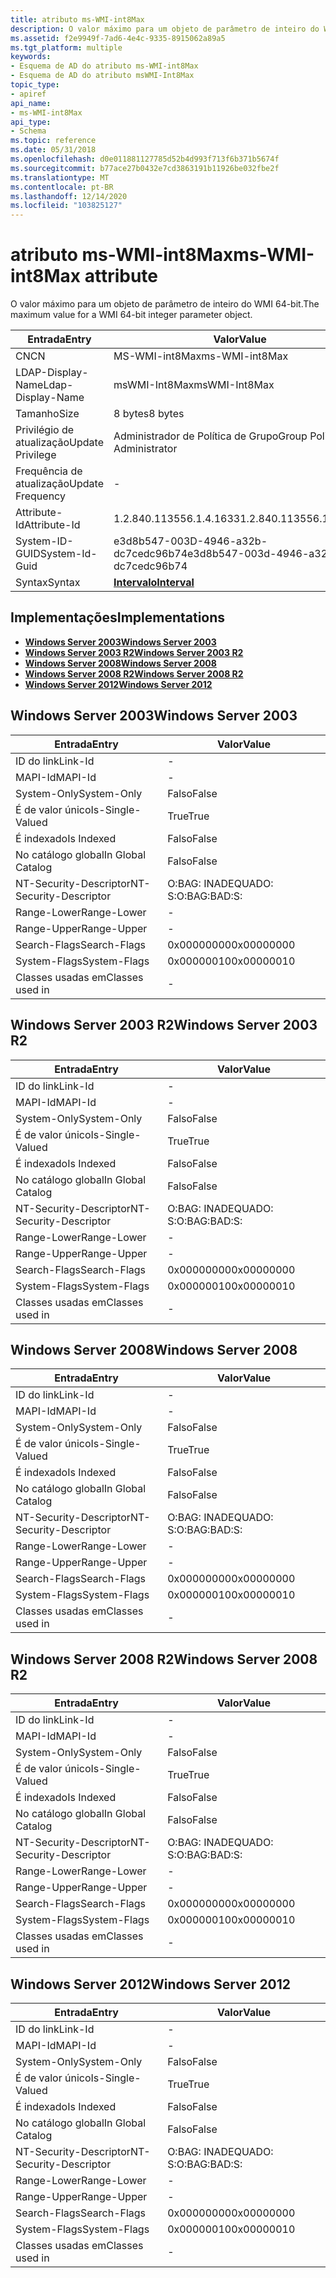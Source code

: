 ```yaml
---
title: atributo ms-WMI-int8Max
description: O valor máximo para um objeto de parâmetro de inteiro do WMI 64-bit.
ms.assetid: f2e9949f-7ad6-4e4c-9335-8915062a89a5
ms.tgt_platform: multiple
keywords:
- Esquema de AD do atributo ms-WMI-int8Max
- Esquema de AD do atributo msWMI-Int8Max
topic_type:
- apiref
api_name:
- ms-WMI-int8Max
api_type:
- Schema
ms.topic: reference
ms.date: 05/31/2018
ms.openlocfilehash: d0e011881127785d52b4d993f713f6b371b5674f
ms.sourcegitcommit: b77ace27b0432e7cd3863191b11926be032fbe2f
ms.translationtype: MT
ms.contentlocale: pt-BR
ms.lasthandoff: 12/14/2020
ms.locfileid: "103825127"
---
```

# <a name="ms-wmi-int8max-attribute"></a><span data-ttu-id="35d34-105">atributo ms-WMI-int8Max</span><span class="sxs-lookup"><span data-stu-id="35d34-105">ms-WMI-int8Max attribute</span></span>

<span data-ttu-id="35d34-106">O valor máximo para um objeto de parâmetro de inteiro do WMI 64-bit.</span><span class="sxs-lookup"><span data-stu-id="35d34-106">The maximum value for a WMI 64-bit integer parameter object.</span></span>



| <span data-ttu-id="35d34-107">Entrada</span><span class="sxs-lookup"><span data-stu-id="35d34-107">Entry</span></span> | <span data-ttu-id="35d34-108">Valor</span><span class="sxs-lookup"><span data-stu-id="35d34-108">Value</span></span> |
|-------------------|--------------------------------------|
| <span data-ttu-id="35d34-109">CN</span><span class="sxs-lookup"><span data-stu-id="35d34-109">CN</span></span>                | <span data-ttu-id="35d34-110">MS-WMI-int8Max</span><span class="sxs-lookup"><span data-stu-id="35d34-110">ms-WMI-int8Max</span></span>                       |
| <span data-ttu-id="35d34-111">LDAP-Display-Name</span><span class="sxs-lookup"><span data-stu-id="35d34-111">Ldap-Display-Name</span></span> | <span data-ttu-id="35d34-112">msWMI-Int8Max</span><span class="sxs-lookup"><span data-stu-id="35d34-112">msWMI-Int8Max</span></span>                        |
| <span data-ttu-id="35d34-113">Tamanho</span><span class="sxs-lookup"><span data-stu-id="35d34-113">Size</span></span>              | <span data-ttu-id="35d34-114">8 bytes</span><span class="sxs-lookup"><span data-stu-id="35d34-114">8 bytes</span></span>                              |
| <span data-ttu-id="35d34-115">Privilégio de atualização</span><span class="sxs-lookup"><span data-stu-id="35d34-115">Update Privilege</span></span>  | <span data-ttu-id="35d34-116">Administrador de Política de Grupo</span><span class="sxs-lookup"><span data-stu-id="35d34-116">Group Policy Administrator</span></span>           |
| <span data-ttu-id="35d34-117">Frequência de atualização</span><span class="sxs-lookup"><span data-stu-id="35d34-117">Update Frequency</span></span>  | \-                                   |
| <span data-ttu-id="35d34-118">Attribute-Id</span><span class="sxs-lookup"><span data-stu-id="35d34-118">Attribute-Id</span></span>      | <span data-ttu-id="35d34-119">1.2.840.113556.1.4.1633</span><span class="sxs-lookup"><span data-stu-id="35d34-119">1.2.840.113556.1.4.1633</span></span>              |
| <span data-ttu-id="35d34-120">System-ID-GUID</span><span class="sxs-lookup"><span data-stu-id="35d34-120">System-Id-Guid</span></span>    | <span data-ttu-id="35d34-121">e3d8b547-003D-4946-a32b-dc7cedc96b74</span><span class="sxs-lookup"><span data-stu-id="35d34-121">e3d8b547-003d-4946-a32b-dc7cedc96b74</span></span> |
| <span data-ttu-id="35d34-122">Syntax</span><span class="sxs-lookup"><span data-stu-id="35d34-122">Syntax</span></span>            | [<span data-ttu-id="35d34-123">**Intervalo**</span><span class="sxs-lookup"><span data-stu-id="35d34-123">**Interval**</span></span>](s-interval.md)       |



## <a name="implementations"></a><span data-ttu-id="35d34-124">Implementações</span><span class="sxs-lookup"><span data-stu-id="35d34-124">Implementations</span></span>

-   [<span data-ttu-id="35d34-125">**Windows Server 2003**</span><span class="sxs-lookup"><span data-stu-id="35d34-125">**Windows Server 2003**</span></span>](#windows-server-2003)
-   [<span data-ttu-id="35d34-126">**Windows Server 2003 R2**</span><span class="sxs-lookup"><span data-stu-id="35d34-126">**Windows Server 2003 R2**</span></span>](#windows-server-2003-r2)
-   [<span data-ttu-id="35d34-127">**Windows Server 2008**</span><span class="sxs-lookup"><span data-stu-id="35d34-127">**Windows Server 2008**</span></span>](#windows-server-2008)
-   [<span data-ttu-id="35d34-128">**Windows Server 2008 R2**</span><span class="sxs-lookup"><span data-stu-id="35d34-128">**Windows Server 2008 R2**</span></span>](#windows-server-2008-r2)
-   [<span data-ttu-id="35d34-129">**Windows Server 2012**</span><span class="sxs-lookup"><span data-stu-id="35d34-129">**Windows Server 2012**</span></span>](#windows-server-2012)

## <a name="windows-server-2003"></a><span data-ttu-id="35d34-130">Windows Server 2003</span><span class="sxs-lookup"><span data-stu-id="35d34-130">Windows Server 2003</span></span>



| <span data-ttu-id="35d34-131">Entrada</span><span class="sxs-lookup"><span data-stu-id="35d34-131">Entry</span></span> | <span data-ttu-id="35d34-132">Valor</span><span class="sxs-lookup"><span data-stu-id="35d34-132">Value</span></span> |
|------------------------|--------------|
| <span data-ttu-id="35d34-133">ID do link</span><span class="sxs-lookup"><span data-stu-id="35d34-133">Link-Id</span></span>                | \-           |
| <span data-ttu-id="35d34-134">MAPI-Id</span><span class="sxs-lookup"><span data-stu-id="35d34-134">MAPI-Id</span></span>                | \-           |
| <span data-ttu-id="35d34-135">System-Only</span><span class="sxs-lookup"><span data-stu-id="35d34-135">System-Only</span></span>            | <span data-ttu-id="35d34-136">Falso</span><span class="sxs-lookup"><span data-stu-id="35d34-136">False</span></span>        |
| <span data-ttu-id="35d34-137">É de valor único</span><span class="sxs-lookup"><span data-stu-id="35d34-137">Is-Single-Valued</span></span>       | <span data-ttu-id="35d34-138">True</span><span class="sxs-lookup"><span data-stu-id="35d34-138">True</span></span>         |
| <span data-ttu-id="35d34-139">É indexado</span><span class="sxs-lookup"><span data-stu-id="35d34-139">Is Indexed</span></span>             | <span data-ttu-id="35d34-140">Falso</span><span class="sxs-lookup"><span data-stu-id="35d34-140">False</span></span>        |
| <span data-ttu-id="35d34-141">No catálogo global</span><span class="sxs-lookup"><span data-stu-id="35d34-141">In Global Catalog</span></span>      | <span data-ttu-id="35d34-142">Falso</span><span class="sxs-lookup"><span data-stu-id="35d34-142">False</span></span>        |
| <span data-ttu-id="35d34-143">NT-Security-Descriptor</span><span class="sxs-lookup"><span data-stu-id="35d34-143">NT-Security-Descriptor</span></span> | <span data-ttu-id="35d34-144">O:BAG: INADEQUADO: S:</span><span class="sxs-lookup"><span data-stu-id="35d34-144">O:BAG:BAD:S:</span></span> |
| <span data-ttu-id="35d34-145">Range-Lower</span><span class="sxs-lookup"><span data-stu-id="35d34-145">Range-Lower</span></span>            | \-           |
| <span data-ttu-id="35d34-146">Range-Upper</span><span class="sxs-lookup"><span data-stu-id="35d34-146">Range-Upper</span></span>            | \-           |
| <span data-ttu-id="35d34-147">Search-Flags</span><span class="sxs-lookup"><span data-stu-id="35d34-147">Search-Flags</span></span>           | <span data-ttu-id="35d34-148">0x00000000</span><span class="sxs-lookup"><span data-stu-id="35d34-148">0x00000000</span></span>   |
| <span data-ttu-id="35d34-149">System-Flags</span><span class="sxs-lookup"><span data-stu-id="35d34-149">System-Flags</span></span>           | <span data-ttu-id="35d34-150">0x00000010</span><span class="sxs-lookup"><span data-stu-id="35d34-150">0x00000010</span></span>   |
| <span data-ttu-id="35d34-151">Classes usadas em</span><span class="sxs-lookup"><span data-stu-id="35d34-151">Classes used in</span></span>        | \-           |



## <a name="windows-server-2003-r2"></a><span data-ttu-id="35d34-152">Windows Server 2003 R2</span><span class="sxs-lookup"><span data-stu-id="35d34-152">Windows Server 2003 R2</span></span>



| <span data-ttu-id="35d34-153">Entrada</span><span class="sxs-lookup"><span data-stu-id="35d34-153">Entry</span></span> | <span data-ttu-id="35d34-154">Valor</span><span class="sxs-lookup"><span data-stu-id="35d34-154">Value</span></span> |
|------------------------|--------------|
| <span data-ttu-id="35d34-155">ID do link</span><span class="sxs-lookup"><span data-stu-id="35d34-155">Link-Id</span></span>                | \-           |
| <span data-ttu-id="35d34-156">MAPI-Id</span><span class="sxs-lookup"><span data-stu-id="35d34-156">MAPI-Id</span></span>                | \-           |
| <span data-ttu-id="35d34-157">System-Only</span><span class="sxs-lookup"><span data-stu-id="35d34-157">System-Only</span></span>            | <span data-ttu-id="35d34-158">Falso</span><span class="sxs-lookup"><span data-stu-id="35d34-158">False</span></span>        |
| <span data-ttu-id="35d34-159">É de valor único</span><span class="sxs-lookup"><span data-stu-id="35d34-159">Is-Single-Valued</span></span>       | <span data-ttu-id="35d34-160">True</span><span class="sxs-lookup"><span data-stu-id="35d34-160">True</span></span>         |
| <span data-ttu-id="35d34-161">É indexado</span><span class="sxs-lookup"><span data-stu-id="35d34-161">Is Indexed</span></span>             | <span data-ttu-id="35d34-162">Falso</span><span class="sxs-lookup"><span data-stu-id="35d34-162">False</span></span>        |
| <span data-ttu-id="35d34-163">No catálogo global</span><span class="sxs-lookup"><span data-stu-id="35d34-163">In Global Catalog</span></span>      | <span data-ttu-id="35d34-164">Falso</span><span class="sxs-lookup"><span data-stu-id="35d34-164">False</span></span>        |
| <span data-ttu-id="35d34-165">NT-Security-Descriptor</span><span class="sxs-lookup"><span data-stu-id="35d34-165">NT-Security-Descriptor</span></span> | <span data-ttu-id="35d34-166">O:BAG: INADEQUADO: S:</span><span class="sxs-lookup"><span data-stu-id="35d34-166">O:BAG:BAD:S:</span></span> |
| <span data-ttu-id="35d34-167">Range-Lower</span><span class="sxs-lookup"><span data-stu-id="35d34-167">Range-Lower</span></span>            | \-           |
| <span data-ttu-id="35d34-168">Range-Upper</span><span class="sxs-lookup"><span data-stu-id="35d34-168">Range-Upper</span></span>            | \-           |
| <span data-ttu-id="35d34-169">Search-Flags</span><span class="sxs-lookup"><span data-stu-id="35d34-169">Search-Flags</span></span>           | <span data-ttu-id="35d34-170">0x00000000</span><span class="sxs-lookup"><span data-stu-id="35d34-170">0x00000000</span></span>   |
| <span data-ttu-id="35d34-171">System-Flags</span><span class="sxs-lookup"><span data-stu-id="35d34-171">System-Flags</span></span>           | <span data-ttu-id="35d34-172">0x00000010</span><span class="sxs-lookup"><span data-stu-id="35d34-172">0x00000010</span></span>   |
| <span data-ttu-id="35d34-173">Classes usadas em</span><span class="sxs-lookup"><span data-stu-id="35d34-173">Classes used in</span></span>        | \-           |



## <a name="windows-server-2008"></a><span data-ttu-id="35d34-174">Windows Server 2008</span><span class="sxs-lookup"><span data-stu-id="35d34-174">Windows Server 2008</span></span>



| <span data-ttu-id="35d34-175">Entrada</span><span class="sxs-lookup"><span data-stu-id="35d34-175">Entry</span></span> | <span data-ttu-id="35d34-176">Valor</span><span class="sxs-lookup"><span data-stu-id="35d34-176">Value</span></span> |
|------------------------|--------------|
| <span data-ttu-id="35d34-177">ID do link</span><span class="sxs-lookup"><span data-stu-id="35d34-177">Link-Id</span></span>                | \-           |
| <span data-ttu-id="35d34-178">MAPI-Id</span><span class="sxs-lookup"><span data-stu-id="35d34-178">MAPI-Id</span></span>                | \-           |
| <span data-ttu-id="35d34-179">System-Only</span><span class="sxs-lookup"><span data-stu-id="35d34-179">System-Only</span></span>            | <span data-ttu-id="35d34-180">Falso</span><span class="sxs-lookup"><span data-stu-id="35d34-180">False</span></span>        |
| <span data-ttu-id="35d34-181">É de valor único</span><span class="sxs-lookup"><span data-stu-id="35d34-181">Is-Single-Valued</span></span>       | <span data-ttu-id="35d34-182">True</span><span class="sxs-lookup"><span data-stu-id="35d34-182">True</span></span>         |
| <span data-ttu-id="35d34-183">É indexado</span><span class="sxs-lookup"><span data-stu-id="35d34-183">Is Indexed</span></span>             | <span data-ttu-id="35d34-184">Falso</span><span class="sxs-lookup"><span data-stu-id="35d34-184">False</span></span>        |
| <span data-ttu-id="35d34-185">No catálogo global</span><span class="sxs-lookup"><span data-stu-id="35d34-185">In Global Catalog</span></span>      | <span data-ttu-id="35d34-186">Falso</span><span class="sxs-lookup"><span data-stu-id="35d34-186">False</span></span>        |
| <span data-ttu-id="35d34-187">NT-Security-Descriptor</span><span class="sxs-lookup"><span data-stu-id="35d34-187">NT-Security-Descriptor</span></span> | <span data-ttu-id="35d34-188">O:BAG: INADEQUADO: S:</span><span class="sxs-lookup"><span data-stu-id="35d34-188">O:BAG:BAD:S:</span></span> |
| <span data-ttu-id="35d34-189">Range-Lower</span><span class="sxs-lookup"><span data-stu-id="35d34-189">Range-Lower</span></span>            | \-           |
| <span data-ttu-id="35d34-190">Range-Upper</span><span class="sxs-lookup"><span data-stu-id="35d34-190">Range-Upper</span></span>            | \-           |
| <span data-ttu-id="35d34-191">Search-Flags</span><span class="sxs-lookup"><span data-stu-id="35d34-191">Search-Flags</span></span>           | <span data-ttu-id="35d34-192">0x00000000</span><span class="sxs-lookup"><span data-stu-id="35d34-192">0x00000000</span></span>   |
| <span data-ttu-id="35d34-193">System-Flags</span><span class="sxs-lookup"><span data-stu-id="35d34-193">System-Flags</span></span>           | <span data-ttu-id="35d34-194">0x00000010</span><span class="sxs-lookup"><span data-stu-id="35d34-194">0x00000010</span></span>   |
| <span data-ttu-id="35d34-195">Classes usadas em</span><span class="sxs-lookup"><span data-stu-id="35d34-195">Classes used in</span></span>        | \-           |



## <a name="windows-server-2008-r2"></a><span data-ttu-id="35d34-196">Windows Server 2008 R2</span><span class="sxs-lookup"><span data-stu-id="35d34-196">Windows Server 2008 R2</span></span>



| <span data-ttu-id="35d34-197">Entrada</span><span class="sxs-lookup"><span data-stu-id="35d34-197">Entry</span></span> | <span data-ttu-id="35d34-198">Valor</span><span class="sxs-lookup"><span data-stu-id="35d34-198">Value</span></span> |
|------------------------|--------------|
| <span data-ttu-id="35d34-199">ID do link</span><span class="sxs-lookup"><span data-stu-id="35d34-199">Link-Id</span></span>                | \-           |
| <span data-ttu-id="35d34-200">MAPI-Id</span><span class="sxs-lookup"><span data-stu-id="35d34-200">MAPI-Id</span></span>                | \-           |
| <span data-ttu-id="35d34-201">System-Only</span><span class="sxs-lookup"><span data-stu-id="35d34-201">System-Only</span></span>            | <span data-ttu-id="35d34-202">Falso</span><span class="sxs-lookup"><span data-stu-id="35d34-202">False</span></span>        |
| <span data-ttu-id="35d34-203">É de valor único</span><span class="sxs-lookup"><span data-stu-id="35d34-203">Is-Single-Valued</span></span>       | <span data-ttu-id="35d34-204">True</span><span class="sxs-lookup"><span data-stu-id="35d34-204">True</span></span>         |
| <span data-ttu-id="35d34-205">É indexado</span><span class="sxs-lookup"><span data-stu-id="35d34-205">Is Indexed</span></span>             | <span data-ttu-id="35d34-206">Falso</span><span class="sxs-lookup"><span data-stu-id="35d34-206">False</span></span>        |
| <span data-ttu-id="35d34-207">No catálogo global</span><span class="sxs-lookup"><span data-stu-id="35d34-207">In Global Catalog</span></span>      | <span data-ttu-id="35d34-208">Falso</span><span class="sxs-lookup"><span data-stu-id="35d34-208">False</span></span>        |
| <span data-ttu-id="35d34-209">NT-Security-Descriptor</span><span class="sxs-lookup"><span data-stu-id="35d34-209">NT-Security-Descriptor</span></span> | <span data-ttu-id="35d34-210">O:BAG: INADEQUADO: S:</span><span class="sxs-lookup"><span data-stu-id="35d34-210">O:BAG:BAD:S:</span></span> |
| <span data-ttu-id="35d34-211">Range-Lower</span><span class="sxs-lookup"><span data-stu-id="35d34-211">Range-Lower</span></span>            | \-           |
| <span data-ttu-id="35d34-212">Range-Upper</span><span class="sxs-lookup"><span data-stu-id="35d34-212">Range-Upper</span></span>            | \-           |
| <span data-ttu-id="35d34-213">Search-Flags</span><span class="sxs-lookup"><span data-stu-id="35d34-213">Search-Flags</span></span>           | <span data-ttu-id="35d34-214">0x00000000</span><span class="sxs-lookup"><span data-stu-id="35d34-214">0x00000000</span></span>   |
| <span data-ttu-id="35d34-215">System-Flags</span><span class="sxs-lookup"><span data-stu-id="35d34-215">System-Flags</span></span>           | <span data-ttu-id="35d34-216">0x00000010</span><span class="sxs-lookup"><span data-stu-id="35d34-216">0x00000010</span></span>   |
| <span data-ttu-id="35d34-217">Classes usadas em</span><span class="sxs-lookup"><span data-stu-id="35d34-217">Classes used in</span></span>        | \-           |



## <a name="windows-server-2012"></a><span data-ttu-id="35d34-218">Windows Server 2012</span><span class="sxs-lookup"><span data-stu-id="35d34-218">Windows Server 2012</span></span>



| <span data-ttu-id="35d34-219">Entrada</span><span class="sxs-lookup"><span data-stu-id="35d34-219">Entry</span></span> | <span data-ttu-id="35d34-220">Valor</span><span class="sxs-lookup"><span data-stu-id="35d34-220">Value</span></span> |
|------------------------|--------------|
| <span data-ttu-id="35d34-221">ID do link</span><span class="sxs-lookup"><span data-stu-id="35d34-221">Link-Id</span></span>                | \-           |
| <span data-ttu-id="35d34-222">MAPI-Id</span><span class="sxs-lookup"><span data-stu-id="35d34-222">MAPI-Id</span></span>                | \-           |
| <span data-ttu-id="35d34-223">System-Only</span><span class="sxs-lookup"><span data-stu-id="35d34-223">System-Only</span></span>            | <span data-ttu-id="35d34-224">Falso</span><span class="sxs-lookup"><span data-stu-id="35d34-224">False</span></span>        |
| <span data-ttu-id="35d34-225">É de valor único</span><span class="sxs-lookup"><span data-stu-id="35d34-225">Is-Single-Valued</span></span>       | <span data-ttu-id="35d34-226">True</span><span class="sxs-lookup"><span data-stu-id="35d34-226">True</span></span>         |
| <span data-ttu-id="35d34-227">É indexado</span><span class="sxs-lookup"><span data-stu-id="35d34-227">Is Indexed</span></span>             | <span data-ttu-id="35d34-228">Falso</span><span class="sxs-lookup"><span data-stu-id="35d34-228">False</span></span>        |
| <span data-ttu-id="35d34-229">No catálogo global</span><span class="sxs-lookup"><span data-stu-id="35d34-229">In Global Catalog</span></span>      | <span data-ttu-id="35d34-230">Falso</span><span class="sxs-lookup"><span data-stu-id="35d34-230">False</span></span>        |
| <span data-ttu-id="35d34-231">NT-Security-Descriptor</span><span class="sxs-lookup"><span data-stu-id="35d34-231">NT-Security-Descriptor</span></span> | <span data-ttu-id="35d34-232">O:BAG: INADEQUADO: S:</span><span class="sxs-lookup"><span data-stu-id="35d34-232">O:BAG:BAD:S:</span></span> |
| <span data-ttu-id="35d34-233">Range-Lower</span><span class="sxs-lookup"><span data-stu-id="35d34-233">Range-Lower</span></span>            | \-           |
| <span data-ttu-id="35d34-234">Range-Upper</span><span class="sxs-lookup"><span data-stu-id="35d34-234">Range-Upper</span></span>            | \-           |
| <span data-ttu-id="35d34-235">Search-Flags</span><span class="sxs-lookup"><span data-stu-id="35d34-235">Search-Flags</span></span>           | <span data-ttu-id="35d34-236">0x00000000</span><span class="sxs-lookup"><span data-stu-id="35d34-236">0x00000000</span></span>   |
| <span data-ttu-id="35d34-237">System-Flags</span><span class="sxs-lookup"><span data-stu-id="35d34-237">System-Flags</span></span>           | <span data-ttu-id="35d34-238">0x00000010</span><span class="sxs-lookup"><span data-stu-id="35d34-238">0x00000010</span></span>   |
| <span data-ttu-id="35d34-239">Classes usadas em</span><span class="sxs-lookup"><span data-stu-id="35d34-239">Classes used in</span></span>        | \-           |



 

 




